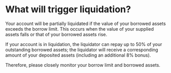 # What will trigger liquidation?

Your account will be partially liquidated if the value of your borrowed assets exceeds the borrow limit. This occurs when the value of your supplied assets falls or that of your borrowed assets rise.

If your account is in liquidation, the liquidator can repay up to 50% of your outstanding borrowed assets; the liquidator will receive a corresponding amount of your deposited assets (including an additional 8% bonus).

Therefore, please closely monitor your borrow limit and borrowed assets.

